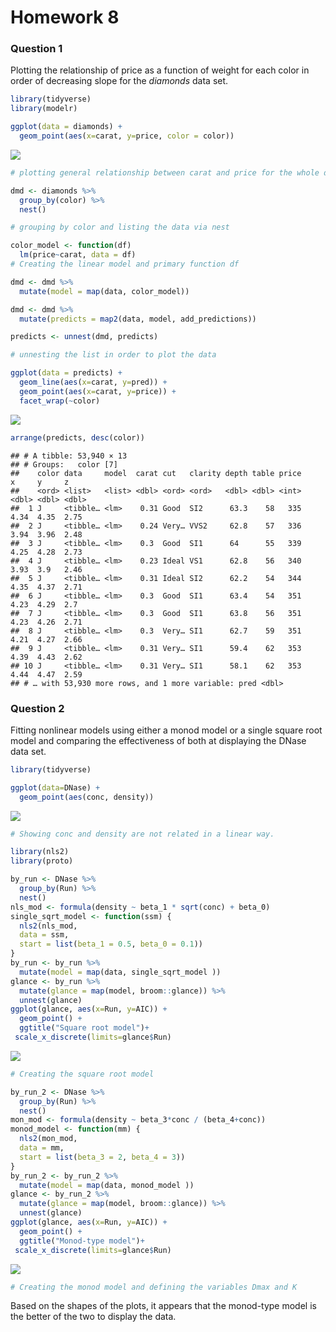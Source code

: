 Homework 8
================

### Question 1

Plotting the relationship of price as a function of weight for each
color in order of decreasing slope for the *diamonds* data set.

``` r
library(tidyverse)
library(modelr)

ggplot(data = diamonds) +
  geom_point(aes(x=carat, y=price, color = color))
```

![](hw_8_files/figure-gfm/unnamed-chunk-1-1.png)<!-- -->

``` r
# plotting general relationship between carat and price for the whole data set

dmd <- diamonds %>%
  group_by(color) %>%
  nest()

# grouping by color and listing the data via nest
```

``` r
color_model <- function(df)
  lm(price~carat, data = df)
# Creating the linear model and primary function df

dmd <- dmd %>%
  mutate(model = map(data, color_model))

dmd <- dmd %>%
  mutate(predicts = map2(data, model, add_predictions))

predicts <- unnest(dmd, predicts)

# unnesting the list in order to plot the data
```

``` r
ggplot(data = predicts) +
  geom_line(aes(x=carat, y=pred)) +
  geom_point(aes(x=carat, y=price)) +
  facet_wrap(~color)
```

![](hw_8_files/figure-gfm/unnamed-chunk-3-1.png)<!-- -->

``` r
arrange(predicts, desc(color))
```

    ## # A tibble: 53,940 × 13
    ## # Groups:   color [7]
    ##    color data     model  carat cut   clarity depth table price     x     y     z
    ##    <ord> <list>   <list> <dbl> <ord> <ord>   <dbl> <dbl> <int> <dbl> <dbl> <dbl>
    ##  1 J     <tibble… <lm>    0.31 Good  SI2      63.3    58   335  4.34  4.35  2.75
    ##  2 J     <tibble… <lm>    0.24 Very… VVS2     62.8    57   336  3.94  3.96  2.48
    ##  3 J     <tibble… <lm>    0.3  Good  SI1      64      55   339  4.25  4.28  2.73
    ##  4 J     <tibble… <lm>    0.23 Ideal VS1      62.8    56   340  3.93  3.9   2.46
    ##  5 J     <tibble… <lm>    0.31 Ideal SI2      62.2    54   344  4.35  4.37  2.71
    ##  6 J     <tibble… <lm>    0.3  Good  SI1      63.4    54   351  4.23  4.29  2.7 
    ##  7 J     <tibble… <lm>    0.3  Good  SI1      63.8    56   351  4.23  4.26  2.71
    ##  8 J     <tibble… <lm>    0.3  Very… SI1      62.7    59   351  4.21  4.27  2.66
    ##  9 J     <tibble… <lm>    0.31 Very… SI1      59.4    62   353  4.39  4.43  2.62
    ## 10 J     <tibble… <lm>    0.31 Very… SI1      58.1    62   353  4.44  4.47  2.59
    ## # … with 53,930 more rows, and 1 more variable: pred <dbl>

### Question 2

Fitting nonlinear models using either a monod model or a single square
root model and comparing the effectiveness of both at displaying the
DNase data set.

``` r
library(tidyverse)

ggplot(data=DNase) +
  geom_point(aes(conc, density))
```

![](hw_8_files/figure-gfm/unnamed-chunk-4-1.png)<!-- -->

``` r
# Showing conc and density are not related in a linear way.
```

``` r
library(nls2)
library(proto)

by_run <- DNase %>% 
  group_by(Run) %>% 
  nest()
nls_mod <- formula(density ~ beta_1 * sqrt(conc) + beta_0)
single_sqrt_model <- function(ssm) {
  nls2(nls_mod, 
  data = ssm, 
  start = list(beta_1 = 0.5, beta_0 = 0.1))
}
by_run <- by_run %>% 
  mutate(model = map(data, single_sqrt_model ))
glance <- by_run %>% 
  mutate(glance = map(model, broom::glance)) %>% 
  unnest(glance)
ggplot(glance, aes(x=Run, y=AIC)) + 
  geom_point() + 
  ggtitle("Square root model")+
 scale_x_discrete(limits=glance$Run)
```

![](hw_8_files/figure-gfm/unnamed-chunk-5-1.png)<!-- -->

``` r
# Creating the square root model
```

``` r
by_run_2 <- DNase %>% 
  group_by(Run) %>% 
  nest()
mon_mod <- formula(density ~ beta_3*conc / (beta_4+conc))
monod_model <- function(mm) {
  nls2(mon_mod, 
  data = mm, 
  start = list(beta_3 = 2, beta_4 = 3))
}
by_run_2 <- by_run_2 %>% 
  mutate(model = map(data, monod_model ))
glance <- by_run_2 %>% 
  mutate(glance = map(model, broom::glance)) %>% 
  unnest(glance)
ggplot(glance, aes(x=Run, y=AIC)) + 
  geom_point() + 
  ggtitle("Monod-type model")+
 scale_x_discrete(limits=glance$Run)
```

![](hw_8_files/figure-gfm/unnamed-chunk-6-1.png)<!-- -->

``` r
# Creating the monod model and defining the variables Dmax and K
```

Based on the shapes of the plots, it appears that the monod-type model
is the better of the two to display the data.
